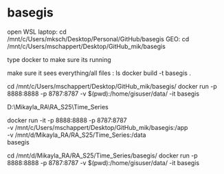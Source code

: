 # basegis

open WSL
laptop: cd /mnt/c/Users/mksch/Desktop/Personal/GitHub/basegis
GEO: cd /mnt/c/Users/mschappert/Desktop/GitHub_mik/basegis

type docker to make sure its running

make sure it sees everything/all files : ls
docker build -t basegis .

 cd /mnt/c/Users/mschappert/Desktop/GitHub_mik/basegis/ 
 docker run -p 8888:8888 -p 8787:8787 -v $(pwd):/home/gisuser/data/ -it basegis

 D:\Mikayla_RA\RA_S25\Time_Series

docker run -it -p 8888:8888 -p 8787:8787 \
  -v /mnt/c/Users/mschappert/Desktop/GitHub_mik/basegis:/app \
  -v /mnt/d/Mikayla_RA/RA_S25/Time_Series:/data \
  basegis


 cd /mnt/d/Mikayla_RA/RA_S25/Time_Series/basegis/ 
 docker run -p 8888:8888 -p 8787:8787 -v $(pwd):/home/gisuser/data/ -it basegis